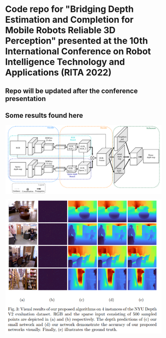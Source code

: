 # Code repo for "Bridging Depth Estimation and Completion for Mobile Robots Reliable 3D Perception" presented at the 10th International Conference on Robot Intelligence Technology and Applications (RITA 2022)

## Repo will be updated after the conference presentation

## Some results found here 

![Alt text](/network_architecture.png?raw=true "Final network architecture")

![Alt text](/visual_results_nyuv2.png?raw=true "Visual results on NYUv2 Dataset")

